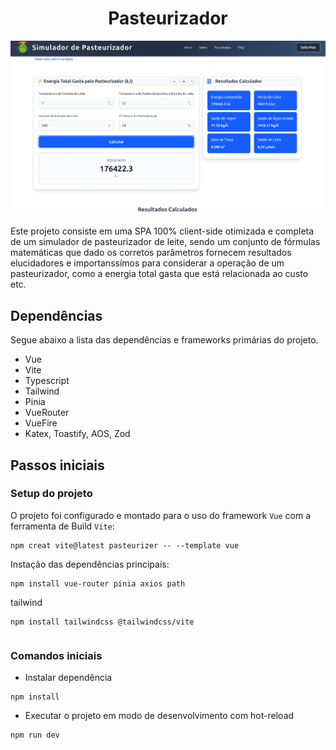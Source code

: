 
<div align="center">
    <h1>
    Pasteurizador
    </h1>
    <img src="./pasteurizer-simulator-page.png">
</div>
<br>
Este projeto consiste em uma SPA 100% client-side otimizada e completa de um simulador de pasteurizador de leite, sendo um conjunto de fórmulas matemáticas que dado os corretos parâmetros fornecem resultados elucidadores e importanssímos para considerar a operação de um pasteurizador, como a energia total gasta que está relacionada ao custo etc. 

## Dependências
Segue abaixo a lista das dependências e frameworks primárias do projeto.

- Vue
- Vite
- Typescript
- Tailwind
- Pinia
- VueRouter
- VueFire
- Katex, Toastify, AOS, Zod

## Passos iniciais

### Setup do projeto
O projeto foi configurado e montado para o uso do framework `Vue` com a ferramenta de Build `Vite`:
```
npm creat vite@latest pasteurizer -- --template vue
```
Instação das dependências principais:
```
npm install vue-router pinia axios path
```
tailwind
```
npm install tailwindcss @tailwindcss/vite
```
```
```

### Comandos iniciais
- Instalar dependência
```
npm install
```
- Executar o projeto em modo de desenvolvimento com hot-reload
```
npm run dev
```
